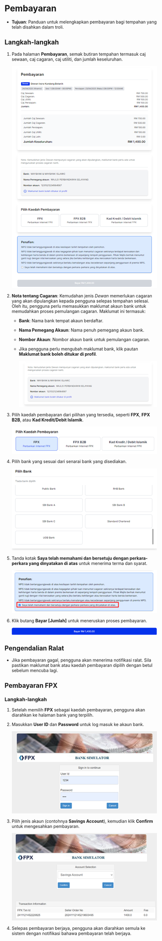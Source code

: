 # Pembayaran

- **Tujuan**: Panduan untuk melengkapkan pembayaran bagi tempahan yang telah disahkan dalam troli.

## Langkah-langkah

1.  Pada halaman **Pembayaran**, semak butiran tempahan termasuk caj sewaan, caj cagaran, caj utiliti, dan jumlah keseluruhan.

    ![Rujuk Gambar 1](../../images/pembayaran.png)

2.  **Nota tentang Cagaran**: Kemudahan jenis _Dewan_ memerlukan cagaran yang akan dipulangkan kepada pengguna selepas tempahan selesai. Oleh itu, pengguna perlu memasukkan maklumat akaun bank untuk memudahkan proses pemulangan cagaran. Maklumat ini termasuk:

    - **Bank**: Nama bank tempat akaun berdaftar.
    - **Nama Pemegang Akaun**: Nama penuh pemegang akaun bank.
    - **Nombor Akaun**: Nombor akaun bank untuk pemulangan cagaran.
    - Jika pengguna perlu mengubah maklumat bank, klik pautan **Maklumat bank boleh ditukar di profil**.

      ![Rujuk Gambar 1](../../images/maklumat-bank.png)

3.  Pilih kaedah pembayaran dari pilihan yang tersedia, seperti **FPX**, **FPX B2B**, atau **Kad Kredit/Debit Islamik**.

    ![Rujuk Gambar 2](../../images/bank.png)

4.  Pilih bank yang sesuai dari senarai bank yang disediakan.

    ![Rujuk Gambar 3](../../images/bank2.png)

5.  Tanda kotak **Saya telah memahami dan bersetuju dengan perkara-perkara yang dinyatakan di atas** untuk menerima terma dan syarat.

    ![Rujuk Gambar 4](../../images/terima.png)

6.  Klik butang **Bayar [Jumlah]** untuk meneruskan proses pembayaran.

    ![Rujuk Gambar 5](../../images/bayar2.png)

## Pengendalian Ralat

- Jika pembayaran gagal, pengguna akan menerima notifikasi ralat. Sila pastikan maklumat bank atau kaedah pembayaran dipilih dengan betul sebelum mencuba lagi.

## Pembayaran FPX

### Langkah-langkah

1.  Setelah memilih **FPX** sebagai kaedah pembayaran, pengguna akan diarahkan ke halaman bank yang terpilih.
2.  Masukkan **User ID** dan **Password** untuk log masuk ke akaun bank.

    ![Rujuk Gambar 6](../../images/fpx.png)

3.  Pilih jenis akaun (contohnya **Savings Account**), kemudian klik **Confirm** untuk mengesahkan pembayaran.

    ![Rujuk Gambar 7](../../images/confirm.png)

4.  Selepas pembayaran berjaya, pengguna akan diarahkan semula ke sistem dengan notifikasi bahawa pembayaran telah berjaya.
